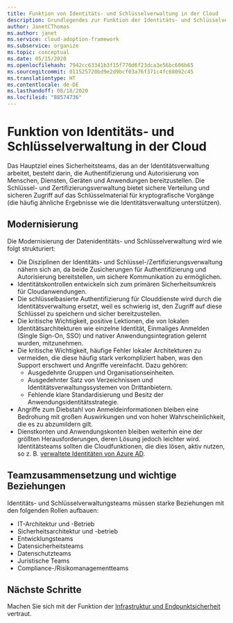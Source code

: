 ```yaml
---
title: Funktion von Identitäts- und Schlüsselverwaltung in der Cloud
description: Grundlegendes zur Funktion der Identitäts- und Schlüsselverwaltung in der Cloud.
author: JanetCThomas
ms.author: janet
ms.service: cloud-adoption-framework
ms.subservice: organize
ms.topic: conceptual
ms.date: 05/15/2020
ms.openlocfilehash: 7942cc63341b3f15f770d6f23dca3e56bc606b65
ms.sourcegitcommit: 011525720bd9e2d9bcf03a76f371c4fc68092c45
ms.translationtype: HT
ms.contentlocale: de-DE
ms.lasthandoff: 08/18/2020
ms.locfileid: "88574736"
---
```

# <a name="function-of-identity-and-key-management-in-the-cloud"></a>Funktion von Identitäts- und Schlüsselverwaltung in der Cloud

Das Hauptziel eines Sicherheitsteams, das an der Identitätsverwaltung arbeitet, besteht darin, die Authentifizierung und Autorisierung von Menschen, Diensten, Geräten und Anwendungen bereitzustellen. Die Schlüssel- und Zertifizierungsverwaltung bietet sichere Verteilung und sicheren Zugriff auf das Schlüsselmaterial für kryptografische Vorgänge (die häufig ähnliche Ergebnisse wie die Identitätsverwaltung unterstützen).

## <a name="modernization"></a>Modernisierung

Die Modernisierung der Datenidentitäts- und Schlüsselverwaltung wird wie folgt strukturiert:

- Die Disziplinen der Identitäts- und Schlüssel-/Zertifizierungsverwaltung nähern sich an, da beide Zusicherungen für Authentifizierung und Autorisierung bereitstellen, um sichere Kommunikation zu ermöglichen.
- Identitätskontrollen entwickeln sich zum primären Sicherheitsumkreis für Cloudanwendungen.
- Die schlüsselbasierte Authentifizierung für Clouddienste wird durch die Identitätsverwaltung ersetzt, weil es schwierig ist, den Zugriff auf diese Schlüssel zu speichern und sicher bereitzustellen.
- Die kritische Wichtigkeit, positive Lektionen, die von lokalen Identitätsarchitekturen wie einzelne Identität, Einmaliges Anmelden (Single Sign-On, SSO) und nativer Anwendungsintegration gelernt wurden, mitzunehmen.
- Die kritische Wichtigkeit, häufige Fehler lokaler Architekturen zu vermeiden, die diese häufig stark verkompliziert haben, was den Support erschwert und Angriffe vereinfacht. Dazu gehören:
  - Ausgedehnte Gruppen und Organisationseinheiten.
  - Ausgedehnter Satz von Verzeichnissen und Identitätsverwaltungssystemen von Drittanbietern.
  - Fehlende klare Standardisierung und Besitz der Anwendungsidentitätsstrategie.
- Angriffe zum Diebstahl von Anmeldeinformationen bleiben eine Bedrohung mit großen Auswirkungen und von hoher Wahrscheinlichkeit, die es zu abzumildern gilt.
- Dienstkonten und Anwendungskonten bleiben weiterhin eine der größten Herausforderungen, deren Lösung jedoch leichter wird. Identitätsteams sollten die Cloudfunktionen, die dies lösen, aktiv nutzen, so z. B. [verwaltete Identitäten von Azure AD](/azure/active-directory/managed-identities-azure-resources/overview).

## <a name="team-composition-and-key-relationships"></a>Teamzusammensetzung und wichtige Beziehungen

Identitäts- und Schlüsselverwaltungsteams müssen starke Beziehungen mit den folgenden Rollen aufbauen:

- IT-Architektur und -Betrieb
- Sicherheitsarchitektur und -betrieb
- Entwicklungsteams
- Datensicherheitsteams
- Datenschutzteams
- Juristische Teams
- Compliance-/Risikomanagementteams

## <a name="next-steps"></a>Nächste Schritte

Machen Sie sich mit der Funktion der [Infrastruktur und Endpunktsicherheit](./cloud-security-infrastructure-endpoint.md) vertraut.
